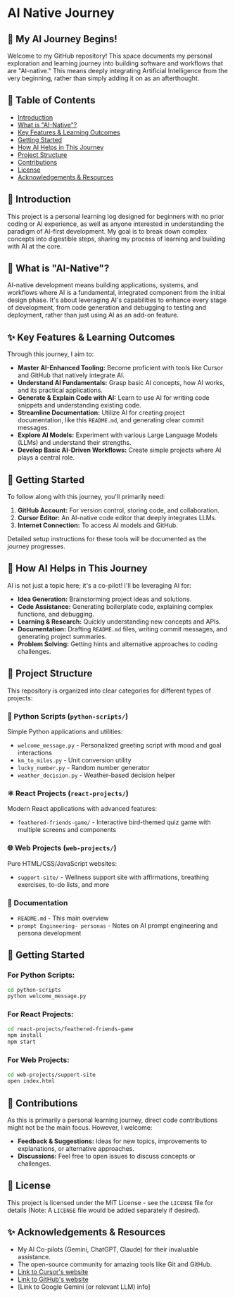 # AI Native Journey

## 🚀 My AI Journey Begins!

Welcome to my GitHub repository! This space documents my personal exploration and learning journey into building software and workflows that are "AI-native." This means deeply integrating Artificial Intelligence from the very beginning, rather than simply adding it on as an afterthought.

## 📜 Table of Contents

* [Introduction](#introduction)
* [What is "AI-Native"?](#what-is-ai-native)
* [Key Features & Learning Outcomes](#key-features--learning-outcomes)
* [Getting Started](#getting-started)
* [How AI Helps in This Journey](#how-ai-helps-in-this-journey)
* [Project Structure](#project-structure)
* [Contributions](#contributions)
* [License](#license)
* [Acknowledgements & Resources](#acknowledgements--resources)

## 👋 Introduction

This project is a personal learning log designed for beginners with no prior coding or AI experience, as well as anyone interested in understanding the paradigm of AI-first development. My goal is to break down complex concepts into digestible steps, sharing my process of learning and building with AI at the core.

## 🧠 What is "AI-Native"?

AI-native development means building applications, systems, and workflows where AI is a fundamental, integrated component from the initial design phase. It's about leveraging AI's capabilities to enhance every stage of development, from code generation and debugging to testing and deployment, rather than just using AI as an add-on feature.

## ✨ Key Features & Learning Outcomes

Through this journey, I aim to:

* **Master AI-Enhanced Tooling:** Become proficient with tools like Cursor and GitHub that natively integrate AI.
* **Understand AI Fundamentals:** Grasp basic AI concepts, how AI works, and its practical applications.
* **Generate & Explain Code with AI:** Learn to use AI for writing code snippets and understanding existing code.
* **Streamline Documentation:** Utilize AI for creating project documentation, like this `README.md`, and generating clear commit messages.
* **Explore AI Models:** Experiment with various Large Language Models (LLMs) and understand their strengths.
* **Develop Basic AI-Driven Workflows:** Create simple projects where AI plays a central role.

## 🚀 Getting Started

To follow along with this journey, you'll primarily need:

1.  **GitHub Account:** For version control, storing code, and collaboration.
2.  **Cursor Editor:** An AI-native code editor that deeply integrates LLMs.
3.  **Internet Connection:** To access AI models and GitHub.

Detailed setup instructions for these tools will be documented as the journey progresses.

## 🤖 How AI Helps in This Journey

AI is not just a topic here; it's a co-pilot! I'll be leveraging AI for:

* **Idea Generation:** Brainstorming project ideas and solutions.
* **Code Assistance:** Generating boilerplate code, explaining complex functions, and debugging.
* **Learning & Research:** Quickly understanding new concepts and APIs.
* **Documentation:** Drafting `README.md` files, writing commit messages, and generating project summaries.
* **Problem Solving:** Getting hints and alternative approaches to coding challenges.

## 📂 Project Structure

This repository is organized into clear categories for different types of projects:

### 🐍 Python Scripts (`python-scripts/`)
Simple Python applications and utilities:
- `welcome_message.py` - Personalized greeting script with mood and goal interactions
- `km_to_miles.py` - Unit conversion utility
- `lucky_number.py` - Random number generator
- `weather_decision.py` - Weather-based decision helper

### ⚛️ React Projects (`react-projects/`)
Modern React applications with advanced features:
- `feathered-friends-game/` - Interactive bird-themed quiz game with multiple screens and components

### 🌐 Web Projects (`web-projects/`)
Pure HTML/CSS/JavaScript websites:
- `support-site/` - Wellness support site with affirmations, breathing exercises, to-do lists, and more

### 📝 Documentation
- `README.md` - This main overview
- `prompt Engineering- personas` - Notes on AI prompt engineering and persona development

## 🚀 Getting Started

### For Python Scripts:
```bash
cd python-scripts
python welcome_message.py
```

### For React Projects:
```bash
cd react-projects/feathered-friends-game
npm install
npm start
```

### For Web Projects:
```bash
cd web-projects/support-site
open index.html
```

## 🙏 Contributions

As this is primarily a personal learning journey, direct code contributions might not be the main focus. However, I welcome:

* **Feedback & Suggestions:** Ideas for new topics, improvements to explanations, or alternative approaches.
* **Discussions:** Feel free to open issues to discuss concepts or challenges.

## 📄 License

This project is licensed under the MIT License - see the `LICENSE` file for details (Note: A `LICENSE` file would be added separately if desired).

## ✨ Acknowledgements & Resources

* My AI Co-pilots (Gemini, ChatGPT, Claude) for their invaluable assistance.
* The open-source community for amazing tools like Git and GitHub.
* [Link to Cursor's website](https://cursor.sh)
* [Link to GitHub's website](https://github.com)
* [Link to Google Gemini (or relevant LLM) info]